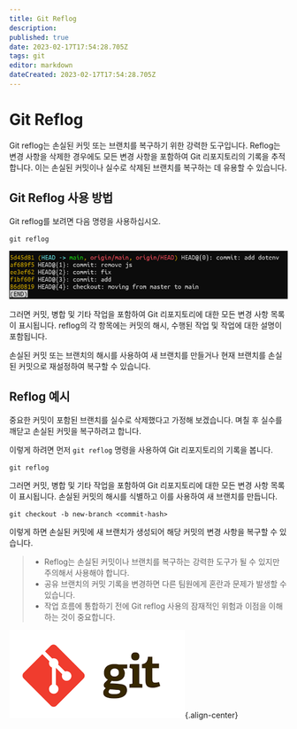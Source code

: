 ```yaml
---
title: Git Reflog
description: 
published: true
date: 2023-02-17T17:54:28.705Z
tags: git
editor: markdown
dateCreated: 2023-02-17T17:54:28.705Z
---
```


# Git Reflog

Git reflog는 손실된 커밋 또는 브랜치를 복구하기 위한 강력한 도구입니다. Reflog는 변경 사항을 삭제한 경우에도 모든 변경 사항을 포함하여 Git 리포지토리의 기록을 추적합니다. 이는 손실된 커밋이나 실수로 삭제된 브랜치를 복구하는 데 유용할 수 있습니다.

## Git Reflog 사용 방법

Git reflog를 보려면 다음 명령을 사용하십시오.

```
git reflog
```

![git-reflog-sample.png](/git-reflog-sample.png)

그러면 커밋, 병합 및 기타 작업을 포함하여 Git 리포지토리에 대한 모든 변경 사항 목록이 표시됩니다. reflog의 각 항목에는 커밋의 해시, 수행된 작업 및 작업에 대한 설명이 포함됩니다.

손실된 커밋 또는 브랜치의 해시를 사용하여 새 브랜치를 만들거나 현재 브랜치를 손실된 커밋으로 재설정하여 복구할 수 있습니다.

## Reflog 예시

중요한 커밋이 포함된 브랜치를 실수로 삭제했다고 가정해 보겠습니다. 며칠 후 실수를 깨닫고 손실된 커밋을 복구하려고 합니다.

이렇게 하려면 먼저 `git reflog` 명령을 사용하여 Git 리포지토리의 기록을 봅니다.

```
git reflog
```

그러면 커밋, 병합 및 기타 작업을 포함하여 Git 리포지토리에 대한 모든 변경 사항 목록이 표시됩니다. 손실된 커밋의 해시를 식별하고 이를 사용하여 새 브랜치를 만듭니다.

```
git checkout -b new-branch <commit-hash>
```

이렇게 하면 손실된 커밋에 새 브랜치가 생성되어 해당 커밋의 변경 사항을 복구할 수 있습니다.

> - Reflog는 손실된 커밋이나 브랜치를 복구하는 강력한 도구가 될 수 있지만 주의해서 사용해야 합니다.
> - 공유 브랜치의 커밋 기록을 변경하면 다른 팀원에게 혼란과 문제가 발생할 수 있습니다.
> - 작업 흐름에 통합하기 전에 Git reflog 사용의 잠재적인 위험과 이점을 이해하는 것이 중요합니다.

![git-logo.png](/git-logo.png){.align-center}